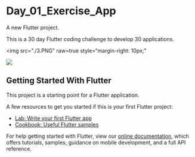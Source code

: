# Day_01_Exercise_App

A new Flutter project.

This is a 30 day Flutter coding challenge to develop 30 applications.


<img src="./3.PNG"
raw=true
style=“margin-right: 10px;”
>

<img src="./4.PNG">


## Getting Started With Flutter

This project is a starting point for a Flutter application.

A few resources to get you started if this is your first Flutter project:

- [Lab: Write your first Flutter app](https://flutter.dev/docs/get-started/codelab)
- [Cookbook: Useful Flutter samples](https://flutter.dev/docs/cookbook)

For help getting started with Flutter, view our
[online documentation](https://flutter.dev/docs), which offers tutorials,
samples, guidance on mobile development, and a full API reference.
